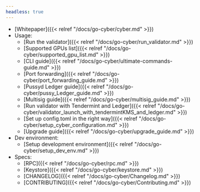 ```yaml
---
headless: true
---
```

- [Whitepaper]({{< relref "/docs/go-cyber/cyber.md" >}})
- Usage:
  - [Run the validator]({{< relref "/docs/go-cyber/run_validator.md" >}})
  - [Supported GPUs list]({{< relref "/docs/go-cyber/supported_gpu_list.md" >}})
  - [CLI guide]({{< relref "/docs/go-cyber/ultimate-commands-guide.md" >}})
  - [Port forwarding]({{< relref "/docs/go-cyber/port_forwarding_guide.md" >}})
  - [Pussyd Ledger guide]({{< relref "/docs/go-cyber/pussy_Ledger_guide.md" >}})
  - [Multisig guide]({{< relref "/docs/go-cyber/multisig_guide.md" >}})
  - [Run validator with Tendermint and Ledger]({{< relref "/docs/go-cyber/validator_launch_with_tendermintKMS_and_ledger.md" >}})
  - [Set up config.toml in the right way]({{< relref "/docs/go-cyber/setup_cyber_configuration.md" >}})
  - [Upgrade guide]({{< relref "/docs/go-cyber/upgrade_guide.md" >}})
- Dev environment:
  - [Setup development environment]({{< relref "/docs/go-cyber/setup_dev_env.md" >}})
- Specs:
  - [RPC]({{< relref "/docs/go-cyber/rpc.md" >}})
  - [Keystore]({{< relref "/docs/go-cyber/keystore.md" >}})
  - [CHANGELOG]({{< relref "/docs/go-cyber/Changelog.md" >}})
  - [CONTRIBUTING]({{< relref "/docs/go-cyber/Contributing.md" >}})

